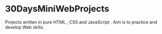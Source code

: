 # 30DaysMiniWebProjects
Projects written in  pure HTML , CSS  and JavaScript . Aim is to practice and develop Web skills.
